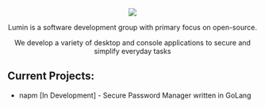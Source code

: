 <div align="center">
  <img src="https://avatars.githubusercontent.com/u/114529149?s=400&u=f48f794e757ed6c245f4d3f94c4940fbf1e01e84&v=4">
  <p>Lumin is a software development group with primary focus on open-source.</p>
  <p>We develop a variety of desktop and console applications to secure and simplify everyday tasks</p>
</div>

## Current Projects:
  - napm [In Development] - Secure Password Manager written in GoLang
